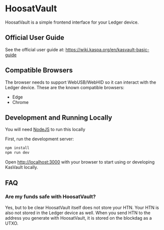 # HoosatVault

HoosatVault is a simple frontend interface for your Ledger device.

## Official User Guide

See the official user guide at: https://wiki.kaspa.org/en/kasvault-basic-guide

## Compatible Browsers

The browser needs to support WebUSB/WebHID so it can interact with the Ledger device. These are the known compatible browsers:
- Edge
- Chrome

## Development and Running Locally

You will need [NodeJS](https://nodejs.org/en) to run this locally

First, run the development server:

```bash
npm install
npm run dev
```

Open [http://localhost:3000](http://localhost:3000) with your browser to start using or developing KasVault locally.

## FAQ

### Are my funds safe with HoosatVault?

Yes, but to be clear HoosatVault itself does not store your HTN. Your HTN is also not stored in the Ledger device as well. When you send HTN to the address you generate with HoosatVault, it is stored on the blockdag as a UTXO.
